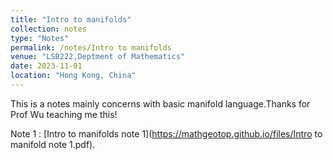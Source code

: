 ```yaml
---
title: "Intro to manifolds"
collection: notes
type: "Notes"
permalink: /notes/Intro to manifolds
venue: "LSB222,Deptment of Mathematics"
date: 2023-11-01
location: "Hong Kong, China"
---
```


This is a notes mainly concerns with basic manifold language.Thanks for Prof Wu teaching me this! 

Note 1 : [Intro to manifolds note 1](https://mathgeotop.github.io/files/Intro to manifold note 1.pdf).
